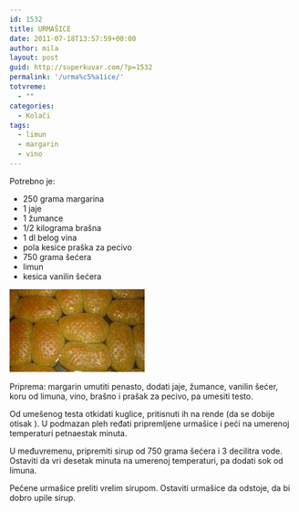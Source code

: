 ```yaml
---
id: 1532
title: URMAŠICE
date: 2011-07-18T13:57:59+00:00
author: mila
layout: post
guid: http://superkuvar.com/?p=1532
permalink: '/urma%c5%a1ice/'
totvreme:
  - ""
categories:
  - Kolači
tags:
  - limun
  - margarin
  - vino
---
```

Potrebno je:

  * 250 grama margarina
  * 1 jaje
  * 1 žumance
  * 1/2 kilograma brašna
  * 1 dl belog vina
  * pola kesice praška za pecivo
  * 750 grama šećera
  * limun
  * kesica vanilin šećera

<img class="alignnone size-full wp-image-1537" title="images" src="/wp-content/uploads/2011/07/images-e1310997464650.jpg" alt="" width="237" height="145" /> 

Priprema: margarin umutiti penasto, dodati jaje, žumance, vanilin šećer, koru od limuna, vino, brašno i prašak za pecivo, pa umesiti testo.

Od umešenog testa otkidati kuglice, pritisnuti ih na rende (da se dobije otisak ). U podmazan pleh ređati pripremljene urmašice i peći na umerenoj temperaturi petnaestak minuta.

U međuvremenu, pripremiti sirup od 750 grama šećera i 3 decilitra vode. Ostaviti da vri desetak minuta na umerenoj temperaturi, pa dodati sok od limuna.

Pečene urmašice preliti vrelim sirupom. Ostaviti urmašice da odstoje, da bi dobro upile sirup.